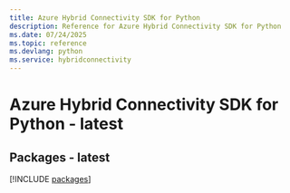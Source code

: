 ```yaml
---
title: Azure Hybrid Connectivity SDK for Python
description: Reference for Azure Hybrid Connectivity SDK for Python
ms.date: 07/24/2025
ms.topic: reference
ms.devlang: python
ms.service: hybridconnectivity
---
```

# Azure Hybrid Connectivity SDK for Python - latest
## Packages - latest
[!INCLUDE [packages](hybrid-connectivity-index.md)]